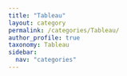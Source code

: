 ```yaml
---
title: "Tableau"
layout: category
permalink: /categories/Tableau/
author_profile: true
taxonomy: Tableau
sidebar:
  nav: "categories"
---
```

